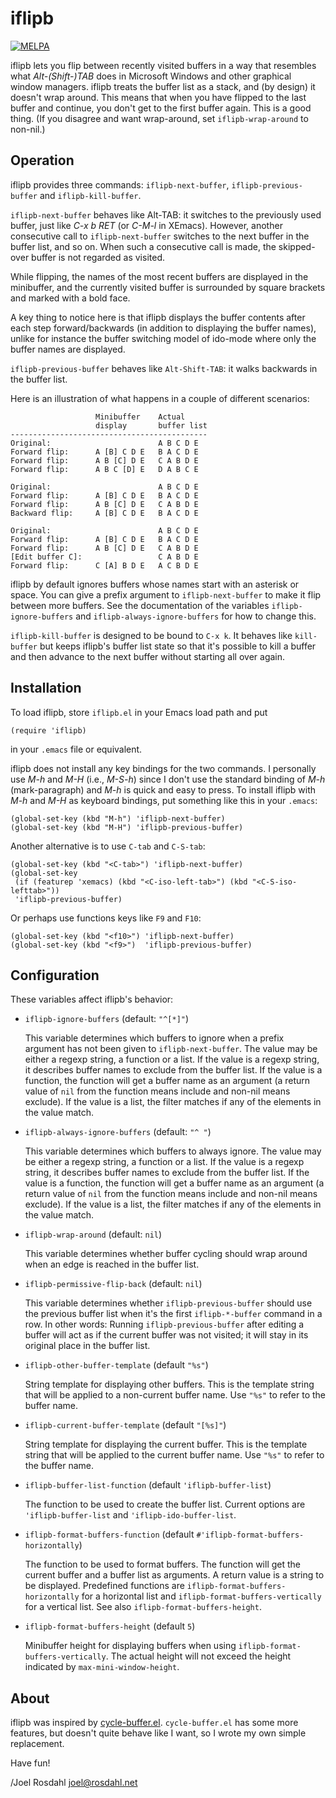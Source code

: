 iflipb
======

[![MELPA](https://melpa.org/packages/iflipb-badge.svg)](https://melpa.org/#/iflipb)

iflipb lets you flip between recently visited buffers in a way that resembles
what _Alt-(Shift-)TAB_ does in Microsoft Windows and other graphical window
managers. iflipb treats the buffer list as a stack, and (by design) it doesn't
wrap around. This means that when you have flipped to the last buffer and
continue, you don't get to the first buffer again. This is a good thing. (If
you disagree and want wrap-around, set `iflipb-wrap-around` to non-nil.)


Operation
---------

iflipb provides three commands: `iflipb-next-buffer`, `iflipb-previous-buffer`
and `iflipb-kill-buffer`.

`iflipb-next-buffer` behaves like Alt-TAB: it switches to the previously used
buffer, just like _C-x b RET_ (or _C-M-l_ in XEmacs). However, another
consecutive call to `iflipb-next-buffer` switches to the next buffer in the
buffer list, and so on. When such a consecutive call is made, the skipped-over
buffer is not regarded as visited.

While flipping, the names of the most recent buffers are displayed in the
minibuffer, and the currently visited buffer is surrounded by square brackets
and marked with a bold face.

A key thing to notice here is that iflipb displays the buffer contents after
each step forward/backwards (in addition to displaying the buffer names),
unlike for instance the buffer switching model of ido-mode where only the
buffer names are displayed.

`iflipb-previous-buffer` behaves like `Alt-Shift-TAB`: it walks backwards in
the buffer list.

Here is an illustration of what happens in a couple of different scenarios:

                       Minibuffer    Actual
                       display       buffer list
    --------------------------------------------
    Original:                        A B C D E
    Forward flip:      A [B] C D E   B A C D E
    Forward flip:      A B [C] D E   C A B D E
    Forward flip:      A B C [D] E   D A B C E

    Original:                        A B C D E
    Forward flip:      A [B] C D E   B A C D E
    Forward flip:      A B [C] D E   C A B D E
    Backward flip:     A [B] C D E   B A C D E

    Original:                        A B C D E
    Forward flip:      A [B] C D E   B A C D E
    Forward flip:      A B [C] D E   C A B D E
    [Edit buffer C]:                 C A B D E
    Forward flip:      C [A] B D E   A C B D E

iflipb by default ignores buffers whose names start with an asterisk or space.
You can give a prefix argument to `iflipb-next-buffer` to make it flip between
more buffers. See the documentation of the variables `iflipb-ignore-buffers`
and `iflipb-always-ignore-buffers` for how to change this.

`iflipb-kill-buffer` is designed to be bound to `C-x k`. It behaves like
`kill-buffer` but keeps iflipb's buffer list state so that it's possible to
kill a buffer and then advance to the next buffer without starting all over
again.


Installation
------------

To load iflipb, store `iflipb.el` in your Emacs load path and put

    (require 'iflipb)

in your `.emacs` file or equivalent.

iflipb does not install any key bindings for the two commands. I personally use
_M-h_ and _M-H_ (i.e., _M-S-h_) since I don't use the standard binding of _M-h_
(mark-paragraph) and _M-h_ is quick and easy to press. To install iflipb with
_M-h_ and _M-H_ as keyboard bindings, put something like this in your `.emacs`:

    (global-set-key (kbd "M-h") 'iflipb-next-buffer)
    (global-set-key (kbd "M-H") 'iflipb-previous-buffer)

Another alternative is to use `C-tab` and `C-S-tab`:

    (global-set-key (kbd "<C-tab>") 'iflipb-next-buffer)
    (global-set-key
     (if (featurep 'xemacs) (kbd "<C-iso-left-tab>") (kbd "<C-S-iso-lefttab>"))
     'iflipb-previous-buffer)

Or perhaps use functions keys like `F9` and `F10`:

    (global-set-key (kbd "<f10>") 'iflipb-next-buffer)
    (global-set-key (kbd "<f9>")  'iflipb-previous-buffer)


Configuration
-------------

These variables affect iflipb's behavior:

* `iflipb-ignore-buffers` (default: `"^[*]"`)

  This variable determines which buffers to ignore when a prefix argument has
  not been given to `iflipb-next-buffer`. The value may be either a regexp
  string, a function or a list. If the value is a regexp string, it describes
  buffer names to exclude from the buffer list. If the value is a function, the
  function will get a buffer name as an argument (a return value of `nil` from
  the function means include and non-nil means exclude). If the value is a
  list, the filter matches if any of the elements in the value match.

* `iflipb-always-ignore-buffers` (default: `"^ "`)

  This variable determines which buffers to always ignore. The value may be
  either a regexp string, a function or a list. If the value is a regexp
  string, it describes buffer names to exclude from the buffer list. If the
  value is a function, the function will get a buffer name as an argument (a
  return value of `nil` from the function means include and non-nil means
  exclude). If the value is a list, the filter matches if any of the elements
  in the value match.

* `iflipb-wrap-around` (default: `nil`)

  This variable determines whether buffer cycling should wrap around when an
  edge is reached in the buffer list.

* `iflipb-permissive-flip-back` (default: `nil`)

  This variable determines whether `iflipb-previous-buffer` should use the
  previous buffer list when it's the first `iflipb-*-buffer` command in a row.
  In other words: Running `iflipb-previous-buffer` after editing a buffer will
  act as if the current buffer was not visited; it will stay in its original
  place in the buffer list.

* `iflipb-other-buffer-template` (default `"%s"`)

  String template for displaying other buffers. This is the template string
  that will be applied to a non-current buffer name. Use `"%s"` to refer to the
  buffer name.

* `iflipb-current-buffer-template` (default `"[%s]"`)

  String template for displaying the current buffer. This is the template
  string that will be applied to the current buffer name. Use `"%s"` to refer
  to the buffer name.

* `iflipb-buffer-list-function` (default `'iflipb-buffer-list`)

  The function to be used to create the buffer list. Current options are
  `'iflipb-buffer-list` and `'iflipb-ido-buffer-list`.

* `iflipb-format-buffers-function` (default
  `#'iflipb-format-buffers-horizontally`)

  The function to be used to format buffers. The function will get the current
  buffer and a buffer list as arguments. A return value is a string to be
  displayed. Predefined functions are `iflipb-format-buffers-horizontally` for
  a horizontal list and `iflipb-format-buffers-vertically` for a vertical list.
  See also `iflipb-format-buffers-height`.

* `iflipb-format-buffers-height` (default `5`)

  Minibuffer height for displaying buffers when using
  `iflipb-format-buffers-vertically`. The actual height will not exceed the
  height indicated by `max-mini-window-height`.


About
-----

iflipb was inspired by
[cycle-buffer.el](http://kellyfelkins.org/pub/cycle-buffer.el).
`cycle-buffer.el` has some more features, but doesn't quite behave like I want,
so I wrote my own simple replacement.

Have fun!

/Joel Rosdahl <joel@rosdahl.net>
